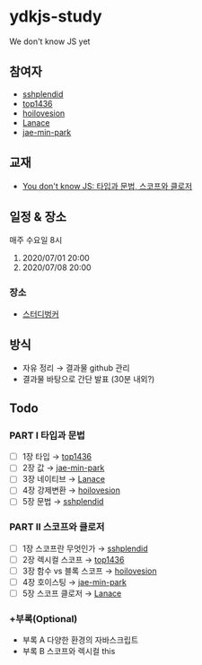 # ydkjs-study

We don't know JS yet

## 참여자

- [sshplendid][1]
- [top1436][2]
- [hoilovesion][3]
- [Lanace][4]
- [jae-min-park][5]

## 교재

- [You don't know JS: 타입과 문법, 스코프와 클로저](https://github.com/getify/You-Dont-Know-JS/tree/1st-ed/types%20%26%20grammar)

## 일정 & 장소

매주 수요일 8시

1. 2020/07/01 20:00
2. 2020/07/08 20:00

### 장소

- [스터디벙커](http://www.sbunkers.com/)

## 방식

- 자유 정리 → 결과물 github 관리
- 결과물 바탕으로 간단 발표 (30분 내외?)

## Todo

### PART I 타입과 문법

- [ ]  1장 타입 → [top1436][2]
- [ ]  2장 값 → [jae-min-park][5]
- [ ]  3장 네이티브 → [Lanace][4]
- [ ]  4장 강제변환 → [hoilovesion][3]
- [ ]  5장 문법 → [sshplendid][1]

### PART II 스코프와 클로저

- [ ]  1장 스코프란 무엇인가 → [sshplendid][1]
- [ ]  2장 렉시컬 스코프 → [top1436][2]
- [ ]  3장 함수 vs 블록 스코프 → [hoilovesion][3]
- [ ]  4장 호이스팅 → [jae-min-park][5]
- [ ]  5장 스코프 클로저 → [Lanace][4]

### +부록(Optional)
- 부록 A 다양한 환경의 자바스크립트
- 부록 B 스코프와 렉시컬 this

[1]: https://github.com/sshplendid 
[2]: https://github.com/top1436 
[3]: https://github.com/hoilovesion
[4]: https://github.com/Lanace
[5]: https://github.com/jae-min-park
